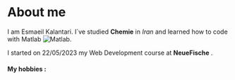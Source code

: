 # About me
I am Esmaeil Kalantari. I´ve studied **Chemie** in _Iran_ and learned how to code with Matlab ![Matlab](https://www.iconninja.com/files/20/144/900/matlab-icon.png). 

I started on 22/05/2023 my Web Development course at **NeueFische** .
#### My hobbies :
